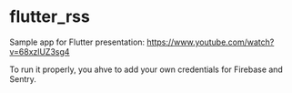 # flutter_rss

Sample app for Flutter presentation:
https://www.youtube.com/watch?v=68xzlUZ3sg4 


To run it properly, you ahve to add your own credentials for Firebase and Sentry.
